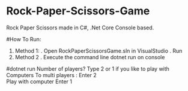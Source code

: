 # Rock-Paper-Scissors-Game
Rock Paper Scissors made in C#, .Net Core Console based.

#How To Run:
  
 1. Method 1:
    . Open RockPaperScissorsGame.sln in VisualStudio
    . Run
 2. Method 2
    . Execute the command line dotnet run  on console


#dotnet run
Number of players? Type 2 or 1 if you like to play with Computers
To multi players : Enter 2  
Play with computer Enter 1
